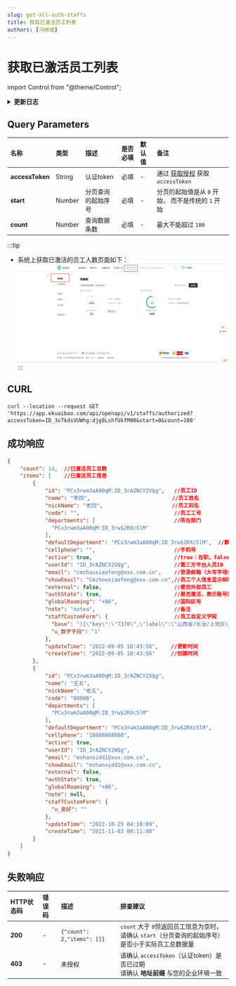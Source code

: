 ```yaml
---
slug: get-all-auth-staffs
title: 获取已激活员工列表
authors: [冯继成]
---
```


# 获取已激活员工列表 

import Control from "@theme/Control";

<Control
method="GET"
url="/api/openapi/v1/staffs/authorized"
/>

<details>
  <summary><b>更新日志</b></summary>
  <div>

- [**1.20.0**](/updateLog/update-log#1200)
  - 🐞 响应信息中新增了 `nickName`（员工别名）字段。
- [**1.19.0**](/updateLog/update-log#1190)
  - 🐞 响应信息中新增了 `globalRoaming`（国际区号）字段。
- [**0.7.161**](/updateLog/update-log#07161)
  - 🆕 新增了本接口。

</div>
</details>

## Query Parameters

| 名称 | 类型 | 描述 | 是否必填 | 默认值 | 备注 |
| :--- | :--- | :--- | :--- |:--- | :--- |
| **accessToken** | String  | 认证token	     | 必填 | - | 通过 [获取授权](/docs/open-api/getting-started/auth) 获取 `accessToken` |
| **start**       | Number  | 分页查询的起始序号 | 必填 | - | 分页的起始值是从 `0` 开始， 而不是传统的 `1` 开始 |
| **count**       | Number  | 查询数据条数      | 必填 | - | 最大不能超过 `100` |

:::tip
- 系统上获取已激活的员工人数页面如下：
![image](images/获取激活员工人数.png)
:::

## CURL
```shell
curl --location --request GET 'https://app.ekuaibao.com/api/openapi/v1/staffs/authorized?accessToken=ID_3v7kdsVUWhg:djg8LshfUkfM00&start=0&count=100'
```

## 成功响应
```json
{
    "count": 14,  //已激活员工总数
    "items": [    //已激活员工信息
        {
            "id": "PCx3rwm3aA00qM:ID_3rAZNCY2V$g",   //员工ID
            "name": "李四",                          //员工姓名
            "nickName": "老四",                      //员工别名
            "code": "",                              //员工工号
            "departments": [                         //所在部门
              "PCx3rwm3aA00qM:ID_3rw$2RXc5lM"
            ],
            "defaultDepartment": "PCx3rwm3aA00qM:ID_3rw$2RXc5lM",  //默认部门
            "cellphone": "",                         //手机号
            "active": true,                          //true：在职，false：已离职（账号逻辑删除，在系统上不可见）
            "userId": "ID_3rAZNCY2U$g",              //第三方平台人员ID
            "email": "cmzhouxiaofeng@xxx.com.cn",    //登录邮箱（大写字母全转换为小写字母）
            "showEmail": "Cmzhouxiaofeng@xxx.com.cn",//员工个人信息显示邮箱（大写字母保持不变）
            "external": false,                       //是否外部员工
            "authState": true,                       //是否激活，表示账号是否可用
            "globalRoaming": "+86",                  //国际区号
            "note": "notea",                         //备注
            "staffCustomForm": {                     //员工自定义字段
              "base": "[{\"key\":\"7370\",\"label\":\"山西省/长治/上党区\"}]",  //常驻地
              "u_数字字段": "1"
            },
            "updateTime": "2022-09-05 10:43:56",    //更新时间
            "createTime": "2022-09-05 10:43:56"     //创建时间
        },
        {
            "id": "PCx3rwm3aA00qM:ID_3rAZNCY2X$g",
            "name": "王五",
            "nickName": "老五",
            "code": "00008",
            "departments": [
              "PCx3rwm3aA00qM:ID_3rw$2RXc5lM"
            ],
            "defaultDepartment": "PCx3rwm3aA00qM:ID_3rw$2RXc5lM",
            "cellphone": "18888888888",
            "active": true,
            "userId": "ID_3rAZNCY2W$g",
            "email": "mshanxidd1@xxx.com.cn",
            "showEmail": "mshanxidd1@xxx.com.cn",
            "external": false,
            "authState": true,
            "globalRoaming": "+86",   
            "note": null,
            "staffCustomForm": {
              "u_爱好": ""
            },
            "updateTime": "2022-10-25 04:10:09",
            "createTime": "2021-11-03 00:11:08"
        }
    ]
}
```

## 失败响应
| HTTP状态码 | 错误码 | 描述 | 排查建议 |
| :--- | :--- | :--- | :--- |
| **200** | - | `{"count": 2,"items": []}` | `count` 大于 `0`但返回员工信息为空时，<br/>请确认 `start`（分页查询的起始序号）是否小于实际员工总数据量 | 
| **403** | - | 未授权 | 请确认 `accessToken`（认证token）是否已过期<br/>请确认 **地址前缀** 与您的企业环境一致 | 



